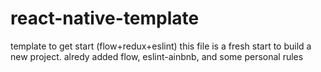 # react-native-template
template to get start (flow+redux+eslint)
this file is a fresh start to build a new project.
alredy added flow, eslint-ainbnb, and some personal rules
